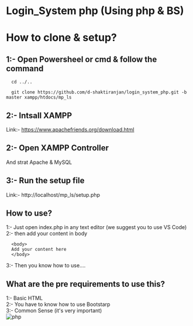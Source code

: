 # Login_System php (Using php & BS)

# How to clone & setup?
## 1:- Open Powersheel or cmd & follow the command
      cd ../..
      
      git clone https://github.com/d-shaktiranjan/login_system_php.git -b master xampp/htdocs/mp_ls
      
## 2:- Intsall XAMPP
Link:- https://www.apachefriends.org/download.html
## 2:- Open XAMPP Controller
 And strat Apache & MySQL
## 3:- Run the setup file
Link:- http://localhost/mp_ls/setup.php  

## How to use?
1:- Just open index.php in any text editor (we suggest you to use VS Code)  
2:- then add your content in body

      <body>
      Add your content here
      </body>
3:- Then you know how to use....
## What are the pre requirements to use this?
1:- Basic HTML  
2:- You have to know how to use Bootstarp  
3:- Common Sense (it's very important)  
![php](https://hackernoon.com/drafts/xl192gpf.png)
